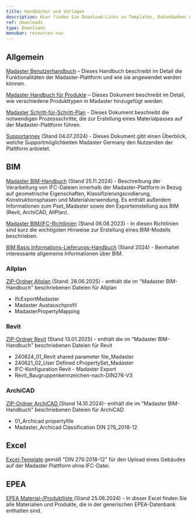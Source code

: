 ```yaml
---
title: Handbücher und Vorlagen
description: Hier finden Sie Download-Links zu Templates, Datenbanken und ausführlichen Anleitungen
ref: downloads
type: Downloads
menubar: resources-nav
---
```


## Allgemein
<a href="/files/de/Madaster - Benutzerhandbuch.pdf" target="_blank">Madaster Benutzerhandbuch</a> – Dieses Handbuch beschreibt im Detail die Funktionalitäten der Madaster-Plattform und wie sie angewendet werden können.

<a href="/files/de/Madaster - Produkte hinzufügen.pdf" target="_blank">Madaster Handbuch für Produkte</a> – Dieses Dokument beschreibt im Detail, wie verschiedene Produkttypen in Madaster hinzugefügt werden.

<a href="/files/de/Madaster - Ablaufplan Material Passport.pdf" target="_blank">Madaster Schritt-für-Schritt-Plan</a> - Dieses Dokument beschreibt die notwendigen Prozessschritte, die zur Erstellung eines Materialpasses auf der Madaster-Plattform führen.

<a href="/files/de/madaster GER_Supportannex_Juli 2024.pdf" target="_blank">Supportannex</a> (Stand 04.07.2024) - Dieses Dokument gibt einen Überblick, welche Supportmöglichkeiten Madaster Germany den Nutzenden der Plattform anbietet.

## BIM

<a href="/files/de/madaster GER_BIM Anleitung.pdf" target="_blank">Madaster BIM-Handbuch</a> (Stand 25.11.2024) - Beschreibung der Verarbeitung von IFC-Dateien innerhalb der Madaster-Plattform in Bezug auf geometrische Eigenschaften, Klassifizierungscodierung, Konstruktionsphasen und Materialverwendung. Es enthält außerdem Informationen zum Pset_Madaster sowie den Exporteinstellung aus BIM (Revit, ArchiCAD, AllPlan).

<a href="/files/de/Madaster BIM IFC Richtlinien_August 2023.pdf" target="_blank">Madaster BIM/IFC-Richtlinien</a> (Stand 06.08.2023) - In diesen Richtlinien sind kurz die wichtigsten Hinweise zur Erstellung eines BIM-Modells beschrieben.

<a href="/files/de/BIM Basis Informations-Lieferungs-Handbuch_2024.pdf" target="_blank">BIM Basis Informations-Lieferungs-Handbuch</a> (Stand 2024) - Beinhaltet interessante allgemeine Informationen über BIM.

### Allplan
<a href="/files/de/2025-06-28 madaster GER_Allplan.zip" target="_blank">ZIP-Ordner Allplan</a> (Stand: 28.06.2025) - enthält die im "Madaster BIM-Handbuch" beschriebenen Dateien für Allplan 
* IfcExportMadaster
* Madaster Austauschprofil
* MadasterPropertyMapping

### Revit
<a href="/files/de/2025-01-13 madaster GER_Revit.zip" target="_blank">ZIP-Ordner Revit</a> (Stand 13.01.2025) - enthält die im "Madaster BIM-Handbuch" beschriebenen Dateien für Revit
* 240624_01_Revit shared parameter file_Madaster
* 240621_02_User Defined cPropertySet_Madaster
* IFC-Konfiguration Revit - Madaster Export
* Revit_Baugruppenkennzeichen-nach-DIN276-V3

### ArchiCAD
<a href="/files/de/2024-10-14 madaster GER_ArchiCAD.zip" target="_blank">ZIP-Ordner ArchiCAD </a> (Stand 14.10.2024)- enthält die im "Madaster BIM-Handbuch" beschriebenen Dateien für ArchiCAD
* 01_Archicad propertyfile
* Madaster_Archicad Classification DIN 276_2018-12

## Excel

<a href="https://backend.madaster.com/api/buildingfile/downloadexceltemplate/cd373c62-3c53-4bd0-bedb-0e77bd36d60a/de" target="_blank">Excel-Template</a> gemäß "DIN 276:2018-12" für den Upload eines Gebäudes auf der Madaster Plattform ohne IFC-Datei.

## EPEA

<a href="/files/de/Epea_Generic.xlsx" target="_blank">EPEA Material-/Produktliste </a> (Stand 25.06.2024) - In dieser Excel finden Sie alle Materialien und Produkte, die in der generischen EPEA-Datenbank enthalten sind.
